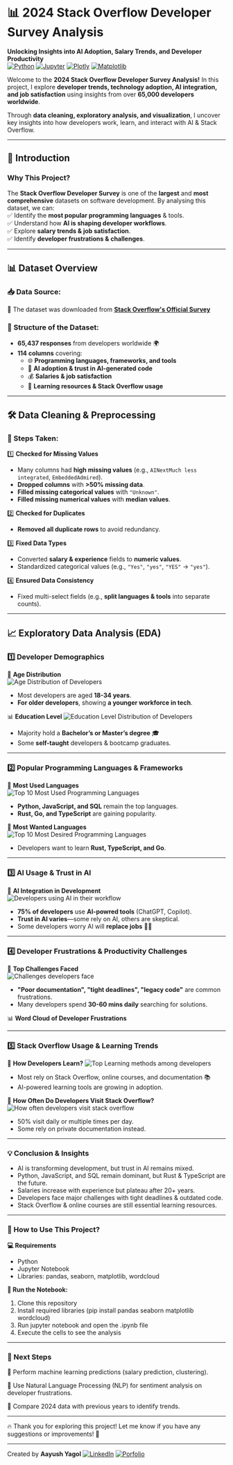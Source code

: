 # 📊 2024 Stack Overflow Developer Survey Analysis  
**Unlocking Insights into AI Adoption, Salary Trends, and Developer Productivity**  
[![Python](https://img.shields.io/badge/Python-3.10%2B-blue)](https://python.org)
[![Jupyter](https://img.shields.io/badge/Jupyter-Notebook-orange)](https://jupyter.org)
[![Plotly](https://img.shields.io/badge/Visualization-Plotly-green)](https://plotly.com)
[![Matplotlib](https://img.shields.io/badge/Visualization-Matplotlib-green)](https://matplotlib.org/)

Welcome to the **2024 Stack Overflow Developer Survey Analysis!** In this project, I explore **developer trends, technology adoption, AI integration, and job satisfaction** using insights from over **65,000 developers worldwide**.  

Through **data cleaning, exploratory analysis, and visualization**, I uncover key insights into how developers work, learn, and interact with AI & Stack Overflow.  

---

## **📝 Introduction**  

### **Why This Project?**  
The **Stack Overflow Developer Survey** is one of the **largest** and **most comprehensive** datasets on software development. By analysing this dataset, we can:  
✅ Identify the **most popular programming languages** & tools.  
✅ Understand how **AI is shaping developer workflows**.  
✅ Explore **salary trends & job satisfaction**.  
✅ Identify **developer frustrations & challenges**.  

---

## **📊 Dataset Overview**  

### **📥 Data Source:**  
🔗 The dataset was downloaded from **[Stack Overflow's Official Survey](https://survey.stackoverflow.co/)**  

### **📂 Structure of the Dataset:**  
- **65,437 responses** from developers worldwide 🌍  
- **114 columns** covering:  
  - 🌐 **Programming languages, frameworks, and tools**  
  - 🤖 **AI adoption & trust in AI-generated code**  
  - 💰 **Salaries & job satisfaction**  
  - 🚀 **Learning resources & Stack Overflow usage**  

---

## **🛠️ Data Cleaning & Preprocessing**  

### **🔎 Steps Taken:**  
1️⃣ **Checked for Missing Values**  
   - Many columns had **high missing values** (e.g., `AINextMuch less integrated`, `EmbeddedAdmired`).  
   - **Dropped columns** with **>50% missing data**.  
   - **Filled missing categorical values** with `"Unknown"`.  
   - **Filled missing numerical values** with **median values**.  

2️⃣ **Checked for Duplicates**  
   - **Removed all duplicate rows** to avoid redundancy.  

3️⃣ **Fixed Data Types**  
   - Converted **salary & experience** fields to **numeric values**.  
   - Standardized categorical values (e.g., `"Yes"`, `"yes"`, `"YES"` → `"yes"`).  

4️⃣ **Ensured Data Consistency**  
   - Fixed multi-select fields (e.g., **split languages & tools** into separate counts).  

---

## **📈 Exploratory Data Analysis (EDA)**  

### **1️⃣ Developer Demographics**  
📌 **Age Distribution**  
![Age Distribution of Developers](https://github.com/ayusyagol11/2024_StackOverflow_Developer_Survey/blob/main/chart_images/Age%20Distribution%20of%20Developers.png)
- Most developers are aged **18-34 years**.  
- **For older developers**, showing **a younger workforce in tech**.  

📊 **Education Level** 
![Education Level Distribution of Developers](https://github.com/ayusyagol11/2024_StackOverflow_Developer_Survey/blob/main/chart_images/Education%20Level%20Distribution%20of%20Developers.png)
- Majority hold a **Bachelor’s or Master’s degree** 🎓  
- Some **self-taught** developers & bootcamp graduates.  

---

### **2️⃣ Popular Programming Languages & Frameworks**  
📌 **Most Used Languages**  
![Top 10 Most Used Programming Languages](https://github.com/ayusyagol11/2024_StackOverflow_Developer_Survey/blob/main/chart_images/Top%2010%20Most%20Used%20Programming%20Languages.png)
- **Python, JavaScript, and SQL** remain the top languages.  
- **Rust, Go, and TypeScript** are gaining popularity.  

📌 **Most Wanted Languages**  
![Top 10 Most Desired Programming Languages](https://github.com/ayusyagol11/2024_StackOverflow_Developer_Survey/blob/main/chart_images/Top%2010%20Most%20Desired%20Programming%20Languages.png)
- Developers want to learn **Rust, TypeScript, and Go**.  

---

### **3️⃣ AI Usage & Trust in AI**  
📌 **AI Integration in Development**  
![Developers using AI in their workflow](https://github.com/ayusyagol11/2024_StackOverflow_Developer_Survey/blob/main/chart_images/developers-using-AI-in-their-workflow.png)
- **75% of developers** use **AI-powred tools** (ChatGPT, Copilot).  
- **Trust in AI varies**—some rely on AI, others are skeptical.  
- Some developers worry AI will **replace jobs** 🤖💼  

---

### **4️⃣ Developer Frustrations & Productivity Challenges**  
📌 **Top Challenges Faced**  
![Challenges developers face](https://github.com/ayusyagol11/2024_StackOverflow_Developer_Survey/blob/main/chart_images/Biggest%20Challenges%20Developers%20Face%20in%20the%20Workplace.png)
- **"Poor documentation", "tight deadlines", "legacy code"** are common frustrations.  
- Many developers spend **30-60 mins daily** searching for solutions.  

📊 **Word Cloud of Developer Frustrations**  


---

### **5️⃣ Stack Overflow Usage & Learning Trends**

📌 **How Developers Learn?**
![Top Learning methods among developers](https://github.com/ayusyagol11/2024_StackOverflow_Developer_Survey/blob/main/chart_images/top-learning-methods-among-developers.png)
- Most rely on Stack Overflow, online courses, and documentation 📚
- AI-powered learning tools are growing in adoption.

📌 **How Often Do Developers Visit Stack Overflow?**
![How often developers visit stack overflow](https://github.com/ayusyagol11/2024_StackOverflow_Developer_Survey/blob/main/chart_images/how-oftern-do-developers-visit-stack-overflow.png)
- 50% visit daily or multiple times per day.
- Some rely on private documentation instead.

---

### **💡 Conclusion & Insights**

- AI is transforming development, but trust in AI remains mixed.
- Python, JavaScript, and SQL remain dominant, but Rust & TypeScript are the future.
- Salaries increase with experience but plateau after 20+ years.
- Developers face major challenges with tight deadlines & outdated code.
- Stack Overflow & online courses are still essential learning resources.

---

### **📌 How to Use This Project?**

**💻 Requirements**
- Python
- Jupyter Notebook
- Libraries: pandas, seaborn, matplotlib, wordcloud

**📜 Run the Notebook:**
1. Clone this repository
2. Install required libraries (pip install pandas seaborn matplotlib wordcloud)
3. Run jupyter notebook and open the .ipynb file
4. Execute the cells to see the analysis

---

### **🎯 Next Steps**

🔹 Perform machine learning predictions (salary prediction, clustering).

🔹 Use Natural Language Processing (NLP) for sentiment analysis on developer frustrations.

🔹 Compare 2024 data with previous years to identify trends.

---

🔥 Thank you for exploring this project! Let me know if you have any suggestions or improvements! 🚀

---

Created by **Aayush Yagol**
[![LinkedIn](https://img.shields.io/badge/LinkedIn-blue)](https://www.linkedin.com/in/aayush-yagol-046874145/)
[![Porfolio](https://img.shields.io/badge/Portfolio-Black)](https://www.aayushyagol.com)
